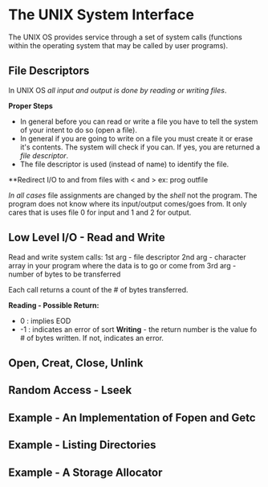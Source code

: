 # The UNIX System Interface
The UNIX OS provides service through a set of system calls (functions within the operating system that may be called by user programs).

## File Descriptors
In UNIX OS *all input and output is done by reading or writing files*. 

**Proper Steps**
- In general before you can read or write a file you have to tell the system of your intent to do so (open a file).
- In general if you are going to write on a file you must create it or erase it's contents. The system will check if you can. If yes, you are returned a *file descriptor*. 
- The file descriptor is used (instead of name) to identify the file. 

**Redirect I/O to and from files with < and > 
ex: prog <infile >outfile

*In all cases* file assignments are changed by the *shell* not the program. The program does not know where its input/output comes/goes from. It only cares that is uses file 0 for input and 1 and 2 for output. 

## Low Level I/O - Read and Write

Read and write system calls:
1st arg - file descriptor
2nd arg - character array in your program where the data is to go or come from
3rd arg - number of bytes to be transferred 

Each call returns a count of the # of bytes transferred. 

**Reading - Possible Return:**
- 0 : implies EOD
- -1 : indicates an error of sort
**Writing** - the return number is the value fo # of bytes written. If not, indicates an error. 

## Open, Creat, Close, Unlink
## Random Access - Lseek
## Example - An Implementation of Fopen and Getc
## Example - Listing Directories
## Example - A Storage Allocator 